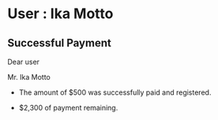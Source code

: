User : Ika Motto
=============

Successful Payment
---------------------

Dear user

Mr. Ika Motto

* The amount of $500 was successfully paid and registered.

* $2,300 of payment remaining.
  # 
